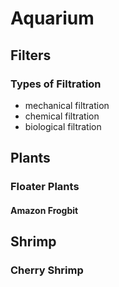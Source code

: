 # Aquarium

## Filters

### Types of Filtration

- mechanical filtration
- chemical filtration
- biological filtration

## Plants

### Floater Plants

#### Amazon Frogbit

## Shrimp

### Cherry Shrimp
